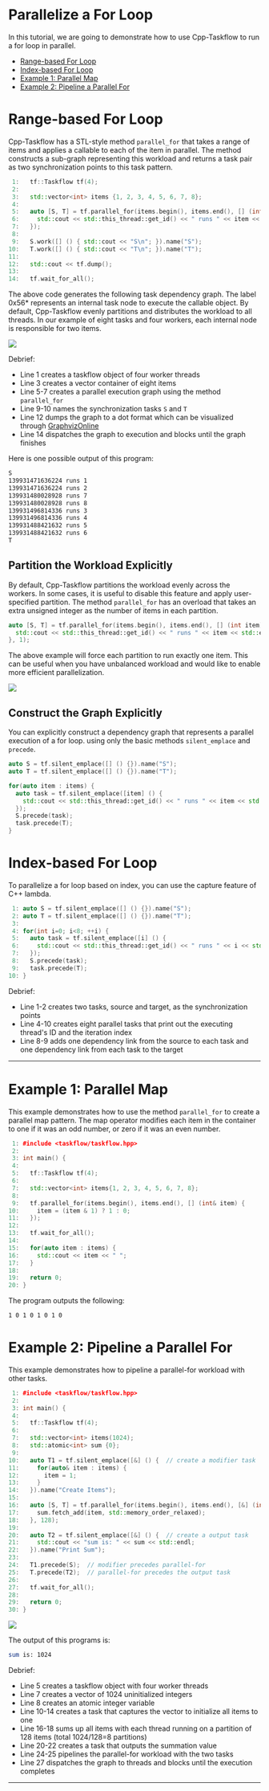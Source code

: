 # Parallelize a For Loop

In this tutorial, we are going to demonstrate how to use Cpp-Taskflow
to run a for loop in parallel.

+ [Range-based For Loop](#range-based-for-loop)
+ [Index-based For Loop](#index-based-for-loop)
+ [Example 1: Parallel Map](#example-1-parallel-map)
+ [Example 2: Pipeline a Parallel For](#example-2-pipeline-a-parallel-for)

# Range-based For Loop

Cpp-Taskflow has a STL-style method `parallel_for` 
that takes a range of items and applies a callable to each of the item in parallel.
The method constructs a sub-graph representing this workload
and returns a task pair as two synchronization points to this task pattern.

```cpp
 1:   tf::Taskflow tf(4);
 2:
 3:   std::vector<int> items {1, 2, 3, 4, 5, 6, 7, 8};
 4:
 5:   auto [S, T] = tf.parallel_for(items.begin(), items.end(), [] (int item) {
 6:     std::cout << std::this_thread::get_id() << " runs " << item << std::endl;
 7:   });
 8:
 9:   S.work([] () { std::cout << "S\n"; }).name("S");
10:   T.work([] () { std::cout << "T\n"; }).name("T");
11:
12:   std::cout << tf.dump();
13:
14:   tf.wait_for_all();
```

The above code generates the following task dependency graph. 
The label 0x56\* represents an internal task node to execute the callable object.
By default, Cpp-Taskflow evenly partitions and distributes the workload 
to all threads.
In our example of eight tasks and four workers, each internal node is responsible for two items.

![](parallel_for1.png)

Debrief:
+ Line 1 creates a taskflow object of four worker threads
+ Line 3 creates a vector container of eight items
+ Line 5-7 creates a parallel execution graph using the method `parallel_for`
+ Line 9-10 names the synchronization tasks `S` and `T`
+ Line 12 dumps the graph to a dot format which can be visualized through [GraphvizOnline][GraphVizOnline]
+ Line 14 dispatches the graph to execution and blocks until the graph finishes

Here is one possible output of this program:

```bash
S
139931471636224 runs 1
139931471636224 runs 2
139931480028928 runs 7
139931480028928 runs 8
139931496814336 runs 3
139931496814336 runs 4
139931488421632 runs 5
139931488421632 runs 6
T
```

## Partition the Workload Explicitly

By default, Cpp-Taskflow partitions the workload evenly across the workers.
In some cases, it is useful to disable this feature and apply user-specified partition.
The method `parallel_for` has an overload that takes an extra unsigned integer as 
the number of items in each partition.

```cpp
auto [S, T] = tf.parallel_for(items.begin(), items.end(), [] (int item) {
  std::cout << std::this_thread::get_id() << " runs " << item << std::endl;
}, 1);
```

The above example will force each partition to run exactly one item.
This can be useful when you have unbalanced workload
and would like to enable more efficient parallelization.

![](parallel_for2.png)

## Construct the Graph Explicitly

You can explicitly construct a dependency graph that represents a parallel execution 
of a for loop.
using only the basic methods `silent_emplace` and `precede`.


```cpp
auto S = tf.silent_emplace([] () {}).name("S");
auto T = tf.silent_emplace([] () {}).name("T");

for(auto item : items) {
  auto task = tf.silent_emplace([item] () {
    std::cout << std::this_thread::get_id() << " runs " << item << std::endl;
  });
  S.precede(task);
  task.precede(T);
}
```

# Index-based For Loop

To parallelize a for loop based on index, you can use the capture feature of C++ lambda.

```cpp
 1: auto S = tf.silent_emplace([] () {}).name("S");
 2: auto T = tf.silent_emplace([] () {}).name("T");
 3: 
 4: for(int i=0; i<8; ++i) {
 5:   auto task = tf.silent_emplace([i] () {
 6:     std::cout << std::this_thread::get_id() << " runs " << i << std::endl;
 7:   }); 
 8:   S.precede(task);
 9:   task.precede(T);
10: }
```

Debrief:
+ Line 1-2 creates two tasks, source and target, as the synchronization points
+ Line 4-10 creates eight parallel tasks that print out the executing thread's ID 
  and the iteration index
+ Line 8-9 adds one dependency link from the source to each task and
  one dependency link from each task to the target

---

# Example 1: Parallel Map

This example demonstrates how to use the method `parallel_for`
to create a parallel map pattern.
The map operator modifies each item in the container to one if it was an odd number,
or zero if it was an even number.

```cpp
 1: #include <taskflow/taskflow.hpp>
 2:
 3: int main() {
 4:
 5:   tf::Taskflow tf(4);
 6:
 7:   std::vector<int> items{1, 2, 3, 4, 5, 6, 7, 8};
 8:
 9:   tf.parallel_for(items.begin(), items.end(), [] (int& item) {
10:     item = (item & 1) ? 1 : 0;
11:   });
12:
13:   tf.wait_for_all();
14:
15:   for(auto item : items) {
16:     std::cout << item << " ";
17:   }
18:
19:   return 0;
20: }
```

The program outputs the following:

```bash
1 0 1 0 1 0 1 0 
```

# Example 2: Pipeline a Parallel For

This example demonstrates how to pipeline a parallel-for workload
with other tasks.

```cpp
 1: #include <taskflow/taskflow.hpp>
 2:
 3: int main() {
 4:
 5:   tf::Taskflow tf(4);
 6:
 7:   std::vector<int> items(1024);
 8:   std::atomic<int> sum {0};
 9:
10:   auto T1 = tf.silent_emplace([&] () {  // create a modifier task
11:     for(auto& item : items) {
12:       item = 1;
13:     }
14:   }).name("Create Items");
15:
16:   auto [S, T] = tf.parallel_for(items.begin(), items.end(), [&] (int item) {
17:     sum.fetch_add(item, std::memory_order_relaxed);
18:   }, 128);
19:
20:   auto T2 = tf.silent_emplace([&] () {  // create a output task
21:     std::cout << "sum is: " << sum << std::endl;
22:   }).name("Print Sum");
23:
24:   T1.precede(S);  // modifier precedes parallel-for
25:   T.precede(T2);  // parallel-for precedes the output task
26:
27:   tf.wait_for_all();
28:
29:   return 0;
30: }
```

![](parallel_for_example2.png)

The output of this programs is:

```bash
sum is: 1024
```

Debrief:
+ Line 5 creates a taskflow object with four worker threads
+ Line 7 creates a vector of 1024 uninitialized integers
+ Line 8 creates an atomic integer variable
+ Line 10-14 creates a task that captures the vector to initialize all items to one
+ Line 16-18 sums up all items with each thread running on a partition of 128 items (total 1024/128=8 partitions)
+ Line 20-22 creates a task that outputs the summation value
+ Line 24-25 pipelines the parallel-for workload with the two tasks
+ Line 27 dispatches the graph to threads and blocks until the execution completes
 

 
 * * *
 
 [GraphViz]:              https://www.graphviz.org/
 [GraphVizOnline]:        https://dreampuf.github.io/GraphvizOnline/
 
 
 
 
 
 
 
 
 
 
 
 
 
